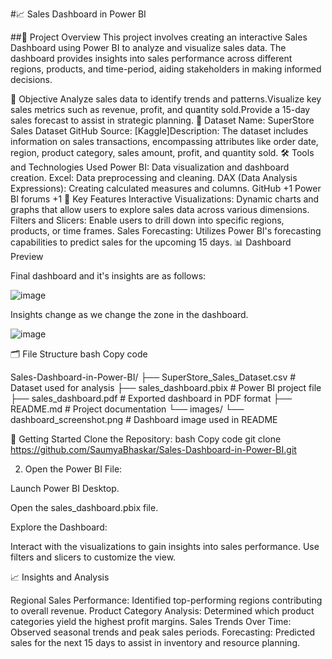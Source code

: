 #📈 Sales Dashboard in Power BI

##🎯 Project Overview
This project involves creating an interactive Sales Dashboard using Power BI to analyze and visualize sales data. The dashboard provides insights into sales performance across different regions, products, and time-period, aiding stakeholders in making informed decisions.​

📌 Objective
Analyze sales data to identify trends and patterns.​
Visualize key sales metrics such as revenue, profit, and quantity sold.​
Provide a 15-day sales forecast to assist in strategic planning.​
📂 Dataset
Name: SuperStore Sales Dataset​
GitHub
Source: [Kaggle]​
Description: The dataset includes information on sales transactions, encompassing attributes like order date, region, product category, sales amount, profit, and quantity sold.​
🛠️ Tools and Technologies Used
Power BI: Data visualization and dashboard creation.​
Excel: Data preprocessing and cleaning.​
DAX (Data Analysis Expressions): Creating calculated measures and columns.​
GitHub
+1
Power BI forums
+1
🔑 Key Features
Interactive Visualizations: Dynamic charts and graphs that allow users to explore sales data across various dimensions.​
Filters and Slicers: Enable users to drill down into specific regions, products, or time frames.​
Sales Forecasting: Utilizes Power BI's forecasting capabilities to predict sales for the upcoming 15 days.​
📊 Dashboard Preview


Final dashboard and it's insights are as follows:

![image](https://github.com/SaumyaBhaskar/Sales-Dashboard-in-Power-BI/assets/174120166/61f687f1-8f71-4bf2-abed-b9fc46266b4c)


Insights change as we change the zone in the dashboard.

![image](https://github.com/SaumyaBhaskar/Sales-Dashboard-in-Power-BI/assets/174120166/ae1766ed-f01b-4d27-ad7e-96dc5efd12ac)
​

🗂️ File Structure
bash
Copy code

Sales-Dashboard-in-Power-BI/
├── SuperStore_Sales_Dataset.csv    # Dataset used for analysis
├── sales_dashboard.pbix            # Power BI project file
├── sales_dashboard.pdf             # Exported dashboard in PDF format
├── README.md                       # Project documentation
└── images/
    └── dashboard_screenshot.png    # Dashboard image used in README

🚀 Getting Started
Clone the Repository:
bash
Copy code
git clone https://github.com/SaumyaBhaskar/Sales-Dashboard-in-Power-BI.git

 2. Open the Power BI File:

Launch Power BI Desktop.​

Open the sales_dashboard.pbix file.​

Explore the Dashboard:

Interact with the visualizations to gain insights into sales performance.​
Use filters and slicers to customize the view.​

📈 Insights and Analysis

Regional Sales Performance: Identified top-performing regions contributing to overall revenue.​
Product Category Analysis: Determined which product categories yield the highest profit margins.​
Sales Trends Over Time: Observed seasonal trends and peak sales periods.​
Forecasting: Predicted sales for the next 15 days to assist in inventory and resource planning.





